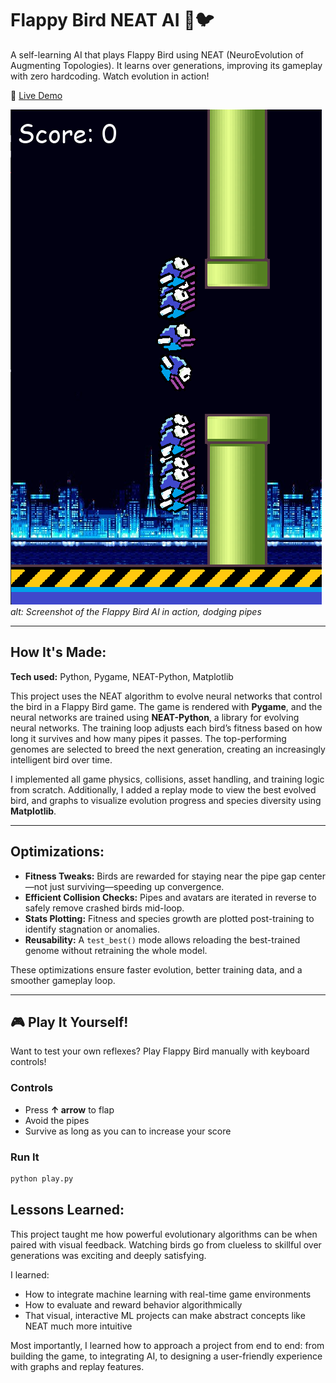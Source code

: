 # Flappy Bird NEAT AI 🧠🐦

A self-learning AI that plays Flappy Bird using NEAT (NeuroEvolution of Augmenting Topologies). It learns over generations, improving its gameplay with zero hardcoding. Watch evolution in action!

🔗 [Live Demo](imgs/demo.mp4)

![Flappy Bird AI Screenshot](imgs/preview.png)
*alt: Screenshot of the Flappy Bird AI in action, dodging pipes*

---

## How It's Made:

**Tech used:** Python, Pygame, NEAT-Python, Matplotlib

This project uses the NEAT algorithm to evolve neural networks that control the bird in a Flappy Bird game. The game is rendered with **Pygame**, and the neural networks are trained using **NEAT-Python**, a library for evolving neural networks. The training loop adjusts each bird’s fitness based on how long it survives and how many pipes it passes. The top-performing genomes are selected to breed the next generation, creating an increasingly intelligent bird over time.

I implemented all game physics, collisions, asset handling, and training logic from scratch. Additionally, I added a replay mode to view the best evolved bird, and graphs to visualize evolution progress and species diversity using **Matplotlib**.

---

## Optimizations:

- **Fitness Tweaks:** Birds are rewarded for staying near the pipe gap center—not just surviving—speeding up convergence.
- **Efficient Collision Checks:** Pipes and avatars are iterated in reverse to safely remove crashed birds mid-loop.
- **Stats Plotting:** Fitness and species growth are plotted post-training to identify stagnation or anomalies.
- **Reusability:** A `test_best()` mode allows reloading the best-trained genome without retraining the whole model.

These optimizations ensure faster evolution, better training data, and a smoother gameplay loop.

---

## 🎮 Play It Yourself!

Want to test your own reflexes? Play Flappy Bird manually with keyboard controls!

### Controls
- Press **↑ arrow** to flap
- Avoid the pipes
- Survive as long as you can to increase your score

### Run It
```bash
python play.py
```

## Lessons Learned:
This project taught me how powerful evolutionary algorithms can be when paired with visual feedback. Watching birds go from clueless to skillful over generations was exciting and deeply satisfying.

I learned:
- How to integrate machine learning with real-time game environments
- How to evaluate and reward behavior algorithmically
- That visual, interactive ML projects can make abstract concepts like NEAT much more intuitive

Most importantly, I learned how to approach a project from end to end: from building the game, to integrating AI, to designing a user-friendly experience with graphs and replay features.

